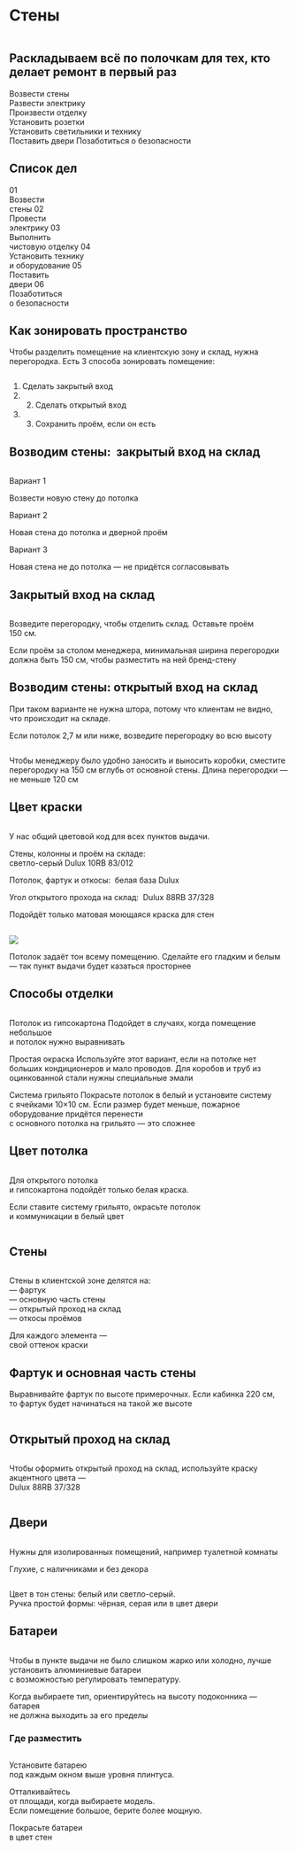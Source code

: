# Стены

<figure><img src="../.gitbook/assets/image (68) (1).png" alt=""><figcaption></figcaption></figure>

## Раскладываем всё по полочкам для тех, кто делает ремонт в первый раз

Возвести стены\
Развести электрику\
Произвести отделку\
Установить розетки\
Установить светильники и технику\
Поставить двери Позаботиться о безопасности

## Список дел

01\
Возвести\
стены 02\
Провести\
электрику 03\
Выполнить\
чистовую отделку 04\
Установить технику\
и оборудование 05\
Поставить\
двери 06\
Позаботиться\
о безопасности

## Как зонировать пространство

Чтобы разделить помещение на клиентскую зону и склад, нужна перегородка. Есть 3 способа зонировать помещение:



<figure><img src="../.gitbook/assets/image (69) (1).png" alt=""><figcaption></figcaption></figure>

1. Сделать закрытый вход
2.
   2. Сделать открытый вход
3.
   3. Сохранить проём, если он есть

## Возводим стены:  закрытый вход на склад



<figure><img src="../.gitbook/assets/image (70) (1).png" alt=""><figcaption></figcaption></figure>

Вариант 1

Возвести новую стену до потолка

Вариант 2

Новая стена до потолка и дверной проём

Вариант 3

Новая стена не до потолка — не придётся согласовывать

## Закрытый вход на склад



<figure><img src="../.gitbook/assets/image (71) (1).png" alt=""><figcaption></figcaption></figure>

Возведите перегородку, чтобы отделить склад. Оставьте проём\
150 см.

Если проём за столом менеджера, минимальная ширина перегородки должна быть 150 см, чтобы разместить на ней бренд-стену

## Возводим стены: открытый вход на склад

При таком варианте не нужна штора, потому что клиентам не видно,\
что происходит на складе.

Если потолок 2,7 м или ниже, возведите перегородку во всю высоту



<figure><img src="../.gitbook/assets/image (72) (1).png" alt=""><figcaption></figcaption></figure>

Чтобы менеджеру было удобно заносить и выносить коробки, сместите перегородку на 150 см вглубь от основной стены. Длина перегородки — не меньше 120 см

##

## Цвет краски

<figure><img src="../.gitbook/assets/image (5).png" alt=""><figcaption></figcaption></figure>

У нас общий цветовой код для всех пунктов выдачи.

Стены, колонны и проём на складе:\
светло-серый Dulux 10RB 83/012

Потолок, фартук и откосы:  белая база Dulux

Угол открытого прохода на склад:  Dulux 88RB 37/328

Подойдёт только матовая моющаяся краска для стен

##

&#x20;![](<../.gitbook/assets/image (6).png>)

Потолок задаёт тон всему помещению. Сделайте его гладким и белым — так пункт выдачи будет казаться просторнее

## Способы отделки



<figure><img src="../.gitbook/assets/image (7).png" alt=""><figcaption></figcaption></figure>

Потолок из гипсокартона Подойдет в случаях, когда помещение небольшое\
и потолок нужно выравнивать

Простая окраска Используйте этот вариант, если на потолке нет больших кондиционеров и мало проводов. Для коробов и труб из оцинкованной стали нужны специальные эмали

Система грильято Покрасьте потолок в белый и установите систему\
с ячейками 10×10 см. Если размер будет меньше, пожарное оборудование придётся перенести\
с основного потолка на грильято — это сложнее

## Цвет потолка



<figure><img src="../.gitbook/assets/image (8).png" alt=""><figcaption></figcaption></figure>

Для открытого потолка\
и гипсокартона подойдёт только белая краска.

Если ставите систему грильято, окрасьте потолок\
и коммуникации в белый цвет

<figure><img src="../.gitbook/assets/image (9).png" alt=""><figcaption></figcaption></figure>

## Стены



<figure><img src="../.gitbook/assets/image (10).png" alt=""><figcaption></figcaption></figure>

Стены в клиентской зоне делятся на:\
— фартук\
— основную часть стены\
— открытый проход на склад\
— откосы проёмов

Для каждого элемента —\
свой оттенок краски

## Фартук и основная часть стены

Выравнивайте фартук по высоте примерочных. Если кабинка 220 см,\
то фартук будет начинаться на такой же высоте



<figure><img src="../.gitbook/assets/image (11).png" alt=""><figcaption></figcaption></figure>

## Открытый проход на склад



<figure><img src="../.gitbook/assets/image (12).png" alt=""><figcaption></figcaption></figure>

Чтобы оформить открытый проход на склад, используйте краску акцентного цвета —\
Dulux 88RB 37/328



<figure><img src="../.gitbook/assets/image (13).png" alt=""><figcaption></figcaption></figure>

## Двери



<figure><img src="../.gitbook/assets/image (14).png" alt=""><figcaption></figcaption></figure>

Нужны для изолированных помещений, например туалетной комнаты

Глухие, с наличниками и без декора



<figure><img src="../.gitbook/assets/image (15).png" alt=""><figcaption></figcaption></figure>

Цвет в тон стены: белый или светло-серый.\
Ручка простой формы: чёрная, серая или в цвет двери

## Батареи



<figure><img src="../.gitbook/assets/image (16).png" alt=""><figcaption></figcaption></figure>

Чтобы в пункте выдачи не было слишком жарко или холодно, лучше установить алюминиевые батареи\
с возможностью регулировать температуру.

Когда выбираете тип, ориентируйтесь на высоту подоконника — батарея\
не должна выходить за его пределы

### Где разместить



<figure><img src="../.gitbook/assets/image (17).png" alt=""><figcaption></figcaption></figure>

Установите батарею\
под каждым окном выше уровня плинтуса.

Отталкивайтесь\
от площади, когда выбираете модель.\
Если помещение большое, берите более мощную.

Покрасьте батареи\
в цвет стен
